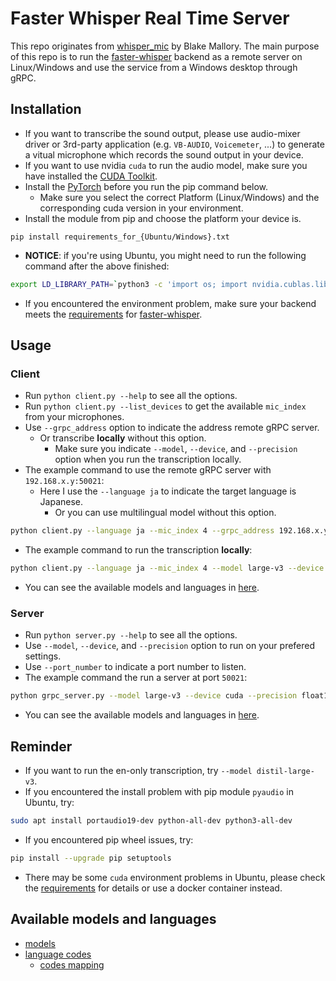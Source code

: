 # Faster Whisper Real Time Server
This repo originates from [whisper_mic](https://github.com/mallorbc/whisper_mic) by Blake Mallory. The main purpose of this repo is to run the [faster-whisper](https://github.com/SYSTRAN/faster-whisper) backend as a remote server on Linux/Windows and use the service from a Windows desktop through gRPC.


## Installation

- If you want to transcribe the sound output, please use audio-mixer driver or 3rd-party application (e.g. `VB-AUDIO`, `Voicemeter`, ...) to generate a vitual microphone which records the sound output in your device.
- If you want to use nvidia `cuda` to run the audio model, make sure you have installed the [CUDA Toolkit](https://developer.nvidia.com/cuda-downloads).
- Install the [PyTorch](https://pytorch.org/get-started/locally/) before you run the pip command below.
    - Make sure you select the correct Platform (Linux/Windows) and the corresponding cuda version in your environment.
- Install the module from pip and choose the platform your device is.
```
pip install requirements_for_{Ubuntu/Windows}.txt
```
- **NOTICE**: if you're using Ubuntu, you might need to run the following command after the above finished:
```bash
export LD_LIBRARY_PATH=`python3 -c 'import os; import nvidia.cublas.lib; import nvidia.cudnn.lib; print(os.path.dirname(nvidia.cublas.lib.__file__) + ":" + os.path.dirname(nvidia.cudnn.lib.__file__))'`
```
- If you encountered the environment problem, make sure your backend meets the [requirements](https://github.com/SYSTRAN/faster-whisper?tab=readme-ov-file#requirements) for [faster-whisper](https://github.com/SYSTRAN/faster-whisper).


## Usage

### Client
- Run `python client.py --help` to see all the options.
- Run `python client.py --list_devices` to get the available `mic_index` from your microphones.
- Use `--grpc_address` option to indicate the address remote gRPC server.
    - Or transcribe **locally** without this option.
        - Make sure you indicate `--model`, `--device`, and `--precision` option when you run the transcription locally.
- The example command to use the remote gRPC server with `192.168.x.y:50021`:
    - Here I use the `--language ja` to indicate the target language is Japanese.
        - Or you can use multilingual model without this option.
```bash
python client.py --language ja --mic_index 4 --grpc_address 192.168.x.y:50021
```
- The example command to run the transcription **locally**:
```bash
python client.py --language ja --mic_index 4 --model large-v3 --device cuda --precision float16
```
- You can see the available models and languages in [here](#available_models_and_languages).


### Server
- Run `python server.py --help` to see all the options.
- Use `--model`, `--device`, and `--precision` option to run on your prefered settings.
- Use `--port_number` to indicate a port number to listen.
- The example command the run a server at port `50021`:
```bash
python grpc_server.py --model large-v3 --device cuda --precision float16 --port 50021
```
- You can see the available models and languages in [here](#available_models_and_languages).


## Reminder
- If you want to run the en-only transcription, try `--model distil-large-v3`.
- If you encountered the install problem with pip module `pyaudio` in Ubuntu, try:
```bash
sudo apt install portaudio19-dev python-all-dev python3-all-dev
```
- If you encountered pip wheel issues, try:
```bash
pip install --upgrade pip setuptools
```
- There may be some `cuda` environment problems in Ubuntu, please check the [requirements](https://github.com/SYSTRAN/faster-whisper?tab=readme-ov-file#requirements) for details or use a docker container instead.

<!----><a name="available_models_and_languages"></a>
## Available models and languages

- [models](https://github.com/SYSTRAN/faster-whisper/blob/main/faster_whisper/utils.py)
- [language codes](https://github.com/SYSTRAN/faster-whisper/blob/main/faster_whisper/tokenizer.py)
    - [codes mapping](https://github.com/openai/whisper/blob/main/whisper/tokenizer.py)
